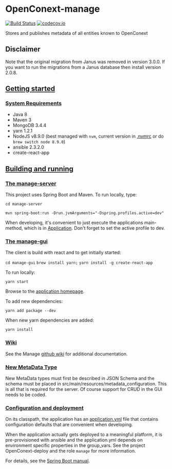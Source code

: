 # OpenConext-manage
[![Build Status](https://travis-ci.org/OpenConext/OpenConext-manage.svg)](https://travis-ci.org/OpenConext/OpenConext-manage)
[![codecov.io](https://codecov.io/github/OpenConext/OpenConext-manage/coverage.svg)](https://codecov.io/github/OpenConext/OpenConext-manage)

Stores and publishes metadata of all entities known to OpenConext

## Disclaimer

Note that the original migration from Janus was removed in version 3.0.0. If you want to run the migrations from a Janus
 database then install version 2.0.8.

## [Getting started](#getting-started)

### [System Requirements](#system-requirements)

- Java 8
- Maven 3
- MongoDB 3.4.4
- yarn 1.2.1
- NodeJS v8.9.0 (best managed with `nvm`, current version in [.nvmrc](manage-gui/.nvmrc) or do `brew switch node 8.9.0`)
- ansible 2.3.2.0
- create-react-app

## [Building and running](#building-and-running)

### [The manage-server](#manage-server)

This project uses Spring Boot and Maven. To run locally, type:

`cd manage-server`

`mvn spring-boot:run -Drun.jvmArguments="-Dspring.profiles.active=dev"`

When developing, it's convenient to just execute the applications main-method, which is in [Application](manage-server/src/main/java/manage/Application.java). Don't forget
to set the active profile to dev.

### [The manage-gui](#manage-gui)

The client is build with react and to get initially started:

`cd manage-gui`
`brew install yarn;`
`yarn install -g create-react-app`


To run locally:

`yarn start`

Browse to the [application homepage](http://localhost:3000/).

To add new dependencies:

`yarn add package --dev`

When new yarn dependencies are added:

`yarn install`

### [Wiki](#wiki)

See the Manage [github wiki](https://github.com/OpenConext/OpenConext-manage/wiki) for
additional documentation.

### [New MetaData Type](#new-metadata-type)

New MetaData types must first be described in JSON Schema and the schema must be placed in src/main/resources/metadata_configuration. This
is all that is required for the server. Of course support for CRUD in the GUI needs to be coded.     

### [Configuration and deployment](#configuration-and-deployment)

On its classpath, the application has an [application.yml](manage-server/src/main/resources/application.yml) file that
contains configuration defaults that are convenient when developing.

When the application actually gets deployed to a meaningful platform, it is pre-provisioned with ansible and the application.yml depends on
environment specific properties in the group_vars. See the project OpenConext-deploy and the role `manage` for more information.

For details, see the [Spring Boot manual](https://docs.spring.io/spring-boot/docs/1.2.1.RELEASE/reference/htmlsingle/).
